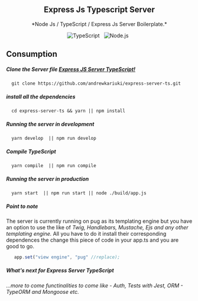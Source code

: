 <div align="center">
  <h2>Express Js Typescript Server</h2>
  <p>
   *Node Js / TypeScript / Express Js Server Boilerplate.*
   </p>
</div>
<p align="center">
  <img src="https://img.shields.io/badge/TypeScript-3178C6?style=for-the-badge&logo=TypeScript&logoColor=white" alt="TypeScript" />&nbsp;&nbsp;
  <img src="https://img.shields.io/badge/Node.js-339933?style=for-the-badge&logo=Node.js&logoColor=white" alt="Node.js" />&nbsp;&nbsp;
</p>

## Consumption

##### Clone the Server file [Express JS Server TypeScript!](https://github.com/andrewkariuki/express-server-ts.git)
 
```shell
  git clone https://github.com/andrewkariuki/express-server-ts.git
```
  
##### install all the dependencies
 
```shell
  cd express-server-ts && yarn || npm install
```
  
##### Running the server in development

```shell
  yarn develop  || npm run develop
```
  
##### Compile TypeScript
 
```shell
  yarn compile  || npm run compile
```

##### Running the server in production
  
```shell
  yarn start  || npm run start || node ./build/app.js
```

##### ****Point to note****
  
The server is currently running on pug as its templating engine but you have an option to use the like of *Twig, Handlebars, Mustache, Ejs and any other templating engine.* All you have to do it install their corresponding dependences the change this piece of code in your app.ts and you are good to go.

```js
   app.set("view engine", "pug" //replace);
```
##### What's next for Express Server TypeScript
 
*...more to come functinalities to come like - Auth, Tests with Jest, ORM - TypeORM and Mongoose etc.*

